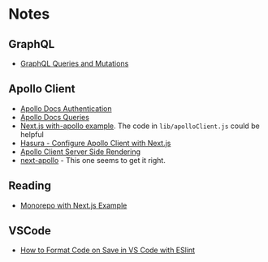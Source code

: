 # Notes

## GraphQL

- [GraphQL Queries and Mutations](https://graphql.org/learn/queries/)

## Apollo Client

- [Apollo Docs Authentication](https://www.apollographql.com/docs/react/networking/authentication/)
- [Apollo Docs Queries](https://www.apollographql.com/docs/react/data/queries/)
- [Next.js with-apollo example](https://github.com/vercel/next.js/tree/canary/examples/with-apollo). The code in `lib/apolloClient.js` could be helpful
- [Hasura - Configure Apollo Client with Next.js](https://hasura.io/learn/graphql/nextjs-fullstack-serverless/apollo-client/)
- [Apollo Client Server Side Rendering](https://www.apollographql.com/docs/react/performance/server-side-rendering/)
- [next-apollo](https://github.com/adamsoffer/next-apollo) - This one seems to get it right.

## Reading

- [Monorepo with Next.js Example](https://github.com/belgattitude/nextjs-monorepo-example)

## VSCode

- [How to Format Code on Save in VS Code with ESlint](https://www.aleksandrhovhannisyan.com/blog/format-code-on-save-vs-code-eslint/)
